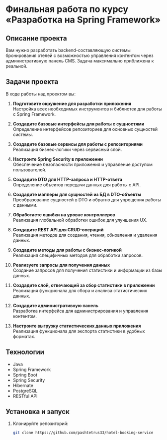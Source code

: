 # Финальная работа по курсу «Разработка на Spring Framework»

## Описание проекта

Вам нужно разработать backend-составляющую системы бронирования отелей с возможностью управления контентом через административную панель CMS. Задача максимально приближена к реальной.

## Задачи проекта

В ходе работы над проектом вы:

1. **Подготовите окружение для разработки приложения**  
   Настройка всех необходимых инструментов и библиотек для работы с Spring Framework.

2. **Создадите базовые интерфейсы для работы с сущностями**  
   Определение интерфейсов репозиториев для основных сущностей системы.

3. **Создадите базовые сервисы для работы с репозиториями**  
   Реализация бизнес-логики через сервисный слой.

4. **Настроите Spring Security в приложении**  
   Обеспечение безопасности приложения и управление доступом пользователей.

5. **Создадите DTO для HTTP-запроса и HTTP-ответа**  
   Определение объектов передачи данных для работы с API.

6. **Создадите мапперы для сущностей из БД в DTO-объекты**  
   Преобразование сущностей в DTO и обратно для упрощения работы с данными.

7. **Обработаете ошибки на уровне контроллеров**  
   Реализация глобальной обработки ошибок для улучшения UX.

8. **Создадите REST API для CRUD-операций**  
   Реализация методов для создания, чтения, обновления и удаления данных.

9. **Создадите методы для работы с бизнес-логикой**  
   Реализация специфичных методов для обработки запросов.

10. **Реализуете запросы для получения данных**  
    Создание запросов для получения статистики и информации из базы данных.

11. **Создадите слой, отвечающий за сбор статистики в приложении**  
    Реализация функционала для сбора и анализа статистических данных.

12. **Создадите административную панель**  
    Разработка интерфейса для администрирования и управления контентом.

13. **Настроите выгрузку статистических данных приложения**  
    Реализация функционала для экспорта статистики в удобных форматах.

## Технологии

- Java
- Spring Framework
- Spring Boot
- Spring Security
- Hibernate
- PostgreSQL
- RESTful API

## Установка и запуск

1. Клонируйте репозиторий:
   ```bash
   git clone https://github.com/pashtetrus33/hotel-booking-service
